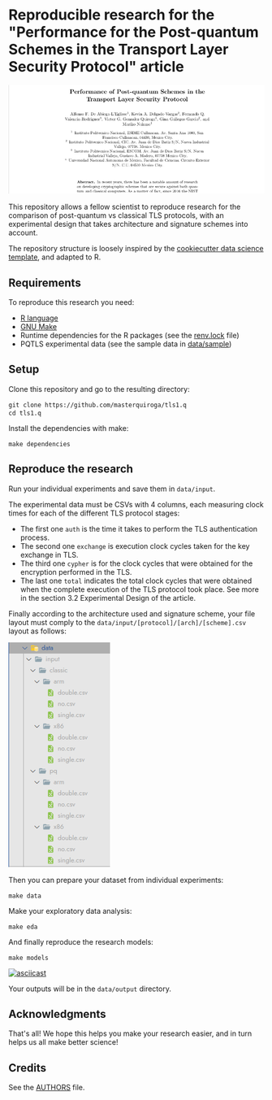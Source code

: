 # Reproducible research for the "Performance for the Post-quantum Schemes in the Transport Layer Security Protocol" article

![PQTLS article](./assets/img/article.png)

This repository allows a fellow scientist to reproduce research for the comparison of post-quantum vs classical TLS protocols, with an experimental design that takes architecture and signature schemes into account.

The repository structure is loosely inspired by the [cookiecutter data science template](https://drivendata.github.io/cookiecutter-data-science/#directory-structure), and adapted to R.

## Requirements

To reproduce this research you need:
- [R language](https://cloud.r-project.org/)
- [GNU Make](https://www.gnu.org/software/make/)
- Runtime dependencies for the R packages (see the [renv.lock](./renv.lock) file)
- PQTLS experimental data (see the sample data in [data/sample](./data/sample))

## Setup

Clone this repository and go to the resulting directory:
```
git clone https://github.com/masterquiroga/tls1.q
cd tls1.q
```

Install the dependencies with make:
```
make dependencies
```

## Reproduce the research

Run your individual experiments and save them in `data/input`. 

The experimental data must be CSVs with 4 columns, each measuring clock times for each of the different TLS protocol stages:
- The first one `auth` is the time it takes to perform the TLS authentication process. 
- The second one `exchange` is execution clock cycles taken for the key exchange in TLS. 
- The third one `cypher` is for the clock cycles that were obtained for the encryption performed in the TLS. 
- The last one `total` indicates the total clock cycles that were obtained when the complete execution of the TLS protocol took place.
See more in the section 3.2 Experimental Design of the article.

Finally according to the architecture used and signature scheme, your file layout must comply to the `data/input/[protocol]/[arch]/[scheme].csv` layout as follows:

![PQTLS experiments layout](./assets/img/experiments.png)

Then you can prepare your dataset from individual experiments:
```
make data
```

Make your exploratory data analysis:
```
make eda
```

And finally reproduce the research models:
```
make models
```
[![asciicast](https://asciinema.org/a/mX9hHKYP8YEL571L78unNxuTr.svg)](https://asciinema.org/a/mX9hHKYP8YEL571L78unNxuTr)

Your outputs will be in the `data/output` directory.

## Acknowledgments

That's all! We hope this helps you make your research easier, and in turn helps us all make better science!

## Credits
See the [AUTHORS](./AUTHORS) file.
